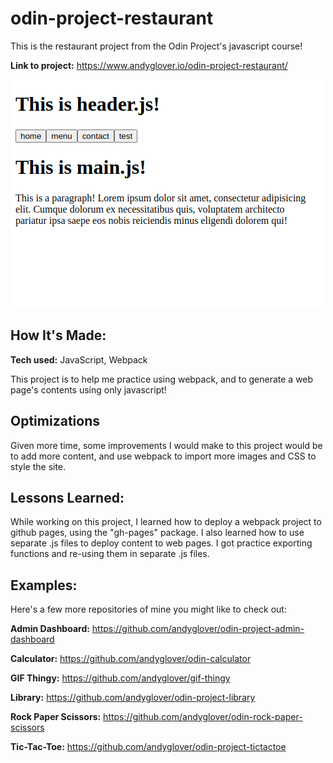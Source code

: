 # odin-project-restaurant
This is the restaurant project from the Odin Project's javascript course!

**Link to project:** https://www.andyglover.io/odin-project-restaurant/

![Thumbnail](./img/project-screenshot.png "screenshot of project")

## How It's Made:

**Tech used:** JavaScript, Webpack

This project is to help me practice using webpack, and to generate a web page's contents using only javascript!

## Optimizations

Given more time, some improvements I would make to this project would be to add more content, and use webpack to import more images and CSS to style the site.

## Lessons Learned:

While working on this project, I learned how to deploy a webpack project to github pages, using the "gh-pages" package. I also learned how to use separate .js files to deploy content to web pages. I got practice exporting functions and re-using them in separate .js files.

## Examples:
Here's a few more repositories of mine you might like to check out:

**Admin Dashboard:** https://github.com/andyglover/odin-project-admin-dashboard

**Calculator:** https://github.com/andyglover/odin-calculator

**GIF Thingy:** https://github.com/andyglover/gif-thingy

**Library:** https://github.com/andyglover/odin-project-library

**Rock Paper Scissors:** https://github.com/andyglover/odin-rock-paper-scissors

**Tic-Tac-Toe:** https://github.com/andyglover/odin-project-tictactoe